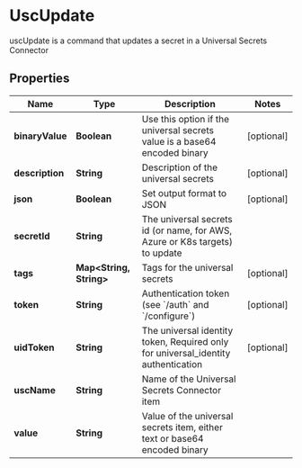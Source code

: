 

# UscUpdate

uscUpdate is a command that updates a secret in a Universal Secrets Connector

## Properties

Name | Type | Description | Notes
------------ | ------------- | ------------- | -------------
**binaryValue** | **Boolean** | Use this option if the universal secrets value is a base64 encoded binary |  [optional]
**description** | **String** | Description of the universal secrets |  [optional]
**json** | **Boolean** | Set output format to JSON |  [optional]
**secretId** | **String** | The universal secrets id (or name, for AWS, Azure or K8s targets) to update | 
**tags** | **Map&lt;String, String&gt;** | Tags for the universal secrets |  [optional]
**token** | **String** | Authentication token (see &#x60;/auth&#x60; and &#x60;/configure&#x60;) |  [optional]
**uidToken** | **String** | The universal identity token, Required only for universal_identity authentication |  [optional]
**uscName** | **String** | Name of the Universal Secrets Connector item | 
**value** | **String** | Value of the universal secrets item, either text or base64 encoded binary | 



